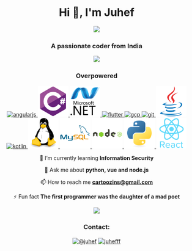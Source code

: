 <h1 align="center">Hi 👋, I'm Juhef</h1>
<div id="header" align="center">
  <img src="https://media.giphy.com/media/QsPoHWpFDPuGgrO0qU/giphy.gif"= width= 60 </div>
<h3 align="center">A passionate coder from India</h3>
<div id="header" align="center">
  <img src="https://media.giphy.com/media/4sZjohRLVUZqD4W4XD/giphy.gif" width=200 </div>
<h3 align="center">Overpowered</h3>
<p align="center"> <a href="https://angular.io" target="_blank" rel="noreferrer"> <img src="https://media.giphy.com/media/XEDIHHp3i8bVoEdxd7/giphy.gif" alt="angularjs" width="80" height="80"/> </a> 
  <a href="https://www.w3schools.com/cs/" target="_blank" rel="noreferrer"> <img src="https://raw.githubusercontent.com/devicons/devicon/master/icons/csharp/csharp-original.svg" alt="csharp" width="80" height="80"/> </a> 
  <a href="https://dotnet.microsoft.com/" target="_blank" rel="noreferrer"> <img src="https://raw.githubusercontent.com/devicons/devicon/master/icons/dot-net/dot-net-original-wordmark.svg" alt="dotnet" width="80" height="80"/> </a> 
  <a href="https://flutter.dev" target="_blank" rel="noreferrer"> <img src="https://www.vectorlogo.zone/logos/flutterio/flutterio-icon.svg" alt="flutter" width="80" height="80"/> </a> 
  <a href="https://cloud.google.com" target="_blank" rel="noreferrer"> <img src="https://www.vectorlogo.zone/logos/google_cloud/google_cloud-icon.svg" alt="gcp" width="80" height="80"/> </a> 
  <a href="https://git-scm.com/" target="_blank" rel="noreferrer"> <img src="https://www.vectorlogo.zone/logos/git-scm/git-scm-icon.svg" alt="git" width="80" height="80"/> </a> 
  <a href="https://www.java.com" target="_blank" rel="noreferrer"> <img src="https://raw.githubusercontent.com/devicons/devicon/master/icons/java/java-original.svg" alt="java" width="80" height="80"/> </a> 
  <a href="https://kotlinlang.org" target="_blank" rel="noreferrer"> <img src="https://www.vectorlogo.zone/logos/kotlinlang/kotlinlang-icon.svg" alt="kotlin" width="80" height="80"/> </a> 
  <a href="https://www.linux.org/" target="_blank" rel="noreferrer"> <img src="https://raw.githubusercontent.com/devicons/devicon/master/icons/linux/linux-original.svg" alt="linux" width="80" height="80"/> </a> 
  <a href="https://www.mysql.com/" target="_blank" rel="noreferrer"> <img src="https://raw.githubusercontent.com/devicons/devicon/master/icons/mysql/mysql-original-wordmark.svg" alt="mysql" width="80" height="80"/> </a> 
  <a href="https://nodejs.org" target="_blank" rel="noreferrer"> <img src="https://raw.githubusercontent.com/devicons/devicon/master/icons/nodejs/nodejs-original-wordmark.svg" alt="nodejs" width="80" height="80"/> </a> 
  <a href="https://www.python.org" target="_blank" rel="noreferrer"> <img src="https://raw.githubusercontent.com/devicons/devicon/master/icons/python/python-original.svg" alt="python" width="80" height="80"/> </a> 
  <a href="https://reactjs.org/" target="_blank" rel="noreferrer"> <img src="https://raw.githubusercontent.com/devicons/devicon/master/icons/react/react-original-wordmark.svg" alt="react" width="80" height="80"/> </a> </p>

  🌱 I’m currently learning **Information Security**

 💬 Ask me about **python, vue and node.js**

 📫 How to reach me **cartoozins@gmail.com**

 ⚡ Fun fact **The first programmer was the daughter of a mad poet**
  <div id="header" align="center">
       <img src="https://media.giphy.com/media/KEYMsj2LcXzfcTP5ii/giphy.gif" width=190
  </div>
 <h3 align="center">Contact:</h3>
<p align="center">
<a href="https://linkedin.com/in/@juhef" target="blank"><img align="center" src="https://raw.githubusercontent.com/rahuldkjain/github-profile-readme-generator/master/src/images/icons/Social/linked-in-alt.svg" alt="@juhef" height="30" width="40" /></a>
<a href="https://www.hackerrank.com/@juhefff" target="blank"><img align="center" src="https://raw.githubusercontent.com/rahuldkjain/github-profile-readme-generator/master/src/images/icons/Social/hackerrank.svg" alt="juhefff" height="30" width="40" /></a>
</p>
